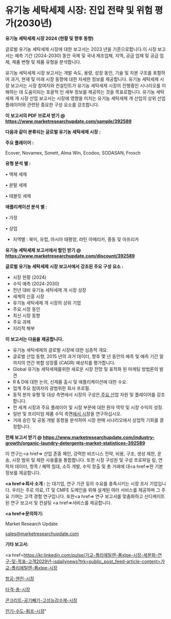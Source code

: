 # 유기농 세탁세제 시장: 진입 전략 및 위험 평가(2030년)

<strong>유기농 세탁세제 시장 2024 (현황 및 향후 동향)</strong>

글로벌 유기농 세탁세제 시장에 대한 보고서는 2023 년을 기준으로합니다.이 시장 보고서는 예측 기간 (2024-2030) 동안 국제 및 국내 제조업체, 지역, 공급 업체 및 공급 업체, 제품 변형 및 제품 유형을 분석합니다.

유기농 세탁세제 시장 보고서는 개발 속도, 용량, 성장 동인, 기술 및 자본 구조를 포함하여 과거, 현재 및 미래 시장 동향에 대한 자세한 정보를 제공합니다. 유기농 세탁세제 시장 보고서는 시장 참여자와 컨설턴트가 유기농 세탁세제 시장의 진행중인 시나리오를 이해하는 데 도움이되는 포괄적 인 세부 정보를 제공하는 것을 목표로합니다. 유기농 세탁세제 개 시장 산업 보고서는 시장에 영향을 미치는 유기농 세탁세제 개 산업의 상위 산업 플레이어와 관련된 중요한 구성 요소를 강조합니다.



<strong>이 보고서의 PDF 브로셔 받기 @ <a href=https://www.marketresearchupdate.com/sample/392589>https://www.marketresearchupdate.com/sample/392589</a></strong>



<strong>다음과 같이 분류되는 글로벌 유기농 세탁세제 시장 :</strong>



<strong>주요 플레이어 :</strong>

Ecover, Novamex, Sonett, Alma Win, Ecodoo, SODASAN, Frosch



<strong>유형 분석 별 :</strong>

• 액체 세제

• 분말 세제

• 태블릿 세제



<strong>애플리케이션 분석 별 :</strong>

• 가정

• 상업

<ul>
  <li>지역별 : 북미, 유럽, 아시아 태평양, 라틴 아메리카, 중동 및 아프리카</li>
</ul>


<strong>유기농 세탁세제 보고서에서 할인 받기 @ <a href=https://www.marketresearchupdate.com/discount/392589>https://www.marketresearchupdate.com/discount/392589</a></strong>



<strong>글로벌 유기농 세탁세제 시장 보고서에서 강조된 주요 구성 요소 :</strong>
<ul>
  <li>시장 현황 (2024)</li>
  <li>수익 예측 (2024-2030)</li>
  <li>전년 대비 유기농 세탁세제 개 시장 성장</li>
  <li>세계의 신흥 시장</li>
  <li>유기농 세탁세제 개 시장의 상위 기업</li>
  <li>주요 시장 동인</li>
  <li>최신 시장 동향</li>
  <li>주요 과제</li>
  <li>지리적 해부</li>
</ul>


<strong>이 보고서는 다음을 제공합니다.</strong>
<ul>
  <li>유기농 세탁세제의 글로벌 시장에 대한 심층적 개요.</li>
  <li>글로벌 산업 동향, 2015 년의 과거 데이터, 향후 몇 년 동안의 예측 및 예측 기간 말까지의 연간 복합 성장률 (CAGR) 예상치를 평가합니다.</li>
  <li>Global 유기농 세탁세제를위한 새로운 시장 전망 및 표적화 된 마케팅 방법론의 발견</li>
  <li>R &amp; D에 대한 논의, 신제품 출시 및 애플리케이션에 대한 수요.</li>
  <li>업계 주요 참여자의 광범위한 회사 프로필.</li>
  <li>동적 분자 유형 및 대상 측면에서 시장의 구성은<a href=> 주요 산</a>업 자원 및 플레이어를 강조합니다.</li>
  <li>전 세계 시장과 주요 플레이어 및 시장 부문에 대한 환자 역학 및 시장 수익의 성장.</li>
  <li>일반 및 프리미엄 제품 수익 측면<a href=>에서 시</a>장을 연구하십시오.</li>
  <li>거래 승인 및 공동 개발 동향을 분석하여 시장 판매 시나리오에서 상업적 기회를 결정합니다.</li>
</ul>



<strong>전체 보고서 받기 @ <a href=https://www.marketresearchupdate.com/industry-growth/organic-laundry-detergents-market-statistices-392589>https://www.marketresearchupdate.com/industry-growth/organic-laundry-detergents-market-statistices-392589</a></strong>

이 연구는<a href=> 산업 존중</a> 체인, 강력한 비즈니스 전략, 비용, 구조, 생성 제한, 운송, 시장 범위 및 제한 사용률을 통합합니다. 또한 시장 구성원 및 구성 프로파일 링, 연락처 데이터, 항목 / 혜택 침대, 소득 개발, 수익 창출 및 총 거래에 대<a href=>한 기본 </a>정보를 제공합니다.



<strong><a href=>회사 소</a>개 :</strong>
는 대기업, 연구 기관 등의 수요를 충족시키는 시장 조사 기업입니다. 우리는 주로 의료, IT 및 CMFE 도메인을 위해 설계된 여러 서비스를 제공하며 그 주요 기여는 고객 경험 연구입니다. 또한<a href=> 연구 보</a>고서를 맞춤화하고 신디케이트 된 연구 보고서 및 컨설팅 <a href=>서비스</a>를 제공합니다.



<strong><a href=>문의하기:</a></strong>

Market Research Update

sales@marketresearchupdate.com



<strong>기타 보고서:</strong>

<a href=https://kr.linkedin.com/pulse/가교-폴리에틸렌-폼xlpe-시장-세분화-연구-및-목표-고객2029년-isdailynews?trk=public_post_feed-article-content>가교-폴리에틸렌-폼xlpe-시장</a>

<a href=https://www.linkedin.com/pulse/항공-엔진-시장-규모-및-성장-2023-survey-spotlight-pro-24-analysis-gasff/>항공-엔진-시장</a>

<a href=https://www.linkedin.com/pulse/타격-총-시장-진입-전략-및-위험-평가2029년-market-matrix-musings-analysis-umhyf/>타격-총-시장</a>

<a href=https://www.linkedin.com/pulse/콘크리트-공기빼기-고성능감수제-시장-현재-및-미래-성장-2029-data-dive-diaries-24-analysis-cakcf/>콘크리트-공기빼기-고성능감수제-시장</a>

<a href=https://www.linkedin.com/pulse/전기-수도-펌프-시장-동향-및-성장-전망-analytics-alchemy-360-analysis-uwq1c/>전기-수도-펌프-시장</a>"
